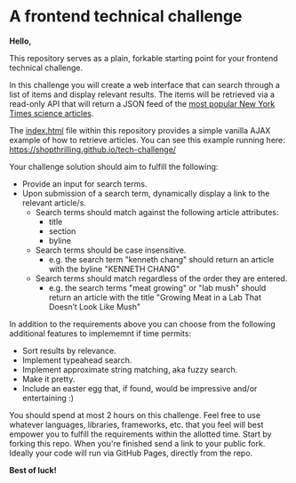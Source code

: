 # A frontend technical challenge

**Hello,**

This repository serves as a plain, forkable starting point for your frontend technical challenge.

In this challenge you will create a web interface that can search through a list of items and display relevant results. The items will be retrieved via a read-only API that will return a JSON feed of the [most popular New York Times science articles](https://api.nytimes.com/svc/topstories/v2/science.json?api-key=Gwxln5M3geWlhR6UE0TY1FUWKSG3wCil).

The [index.html](./index.html) file within this repository provides a simple vanilla AJAX example of how to retrieve articles. You can see this example running here:  
<https://shopthrilling.github.io/tech-challenge/>

Your challenge solution should aim to fulfill the following:
- Provide an input for search terms.
- Upon submission of a search term, dynamically display a link to the relevant article/s.
  - Search terms should match against the following article attributes:
    - title
    - section
    - byline
  - Search terms should be case insensitive.
    - e.g. the search term "kenneth chang" should return an article with the byline "KENNETH CHANG"
  - Search terms should match regardless of the order they are entered.
    - e.g. the search terms "meat growing" or "lab mush" should return an article with the title "Growing Meat in a Lab That Doesn’t Look Like Mush"

In addition to the requirements above you can choose from the following additional features to implememnt if time permits:
- Sort results by relevance.
- Implement typeahead search.
- Implement approximate string matching, aka fuzzy search.
- Make it pretty.
- Include an easter egg that, if found, would be impressive and/or entertaining :)

You should spend at most 2 hours on this challenge. Feel free to use whatever languages, libraries, frameworks, etc. that you feel will best empower you to fulfill the requirements within the allotted time. Start by forking this repo. When you're finished send a link to your public fork. Ideally your code will run via GitHub Pages, directly from the repo.

**Best of luck!**
